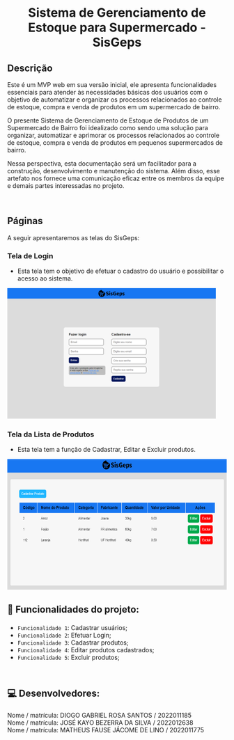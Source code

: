 <h1 align="center"> Sistema de Gerenciamento de Estoque para Supermercado - SisGeps </h1>

<h2>Descrição</h2>
<p>Este é um MVP web em sua versão inicial, ele apresenta funcionalidades essenciais para atender às necessidades básicas dos usuários com o objetivo de automatizar e organizar os processos relacionados ao controle de estoque, compra e venda de produtos em um supermercado de bairro.</p>

<p> O presente Sistema de Gerenciamento de Estoque de Produtos de um Supermercado de Bairro foi idealizado como sendo uma solução para organizar, automatizar e aprimorar os processos relacionados ao controle de estoque, compra e venda de produtos em pequenos supermercados de bairro. </p>

<p> Nessa perspectiva, esta documentação será um facilitador para a construção, desenvolvimento e manutenção do sistema. Além disso, esse artefato nos fornece uma comunicação eficaz entre os membros da equipe e demais partes interessadas no projeto. </p> <br>


<h2>Páginas</h2>
A seguir apresentaremos as telas do SisGeps:
<h3>Tela de Login</h3>
<section>
      <ul>
        <li>Esta tela tem o objetivo de efetuar o cadastro do usuário e possibilitar o acesso ao sistema.</li>        
      </ul>
    </section>    
<img src="App/src/img/Login.png" height="300px"/>

<br>
<h3>Tela da Lista de Produtos</h3>
<section>
      <ul>
        <li>Esta tela tem a função de Cadastrar, Editar e Excluir produtos. </li>        
      </ul>
    </section>    
<img src="App/src/img/tela_lista_de_produtos.png" height="300px"/><br>

<h2> <p>&#128204 Funcionalidades do projeto:</p> </h2>

- `Funcionalidade 1`: Cadastrar usuários;
- `Funcionalidade 2`: Efetuar Login;
- `Funcionalidade 3`: Cadastrar produtos;
- `Funcionalidade 4`: Editar produtos cadastrados;
- `Funcionalidade 5`: Excluir produtos;

<br>
<h2> <p>&#128187 Desenvolvedores:</p> </h2> 
Nome / matrícula: DIOGO GABRIEL ROSA SANTOS / 2022011185 <br>
Nome / matrícula: JOSÉ KAYO BEZERRA DA SILVA / 2022012638 <br>
Nome / matrícula: MATHEUS FAUSE JÁCOME DE LINO / 2022011775  

